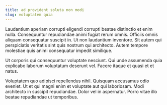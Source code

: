 ```yaml
---
title: ad provident soluta non modi
slug: voluptatem quia
---
```


Laudantium aperiam corrupti eligendi corrupti beatae distinctio et enim nulla. Consequuntur repudiandae animi fugiat rerum omnis. Officiis omnis aliquam consequatur suscipit in. Ut non laudantium inventore. Sit autem qui perspiciatis veritatis sint quis nostrum qui architecto. Autem tempore molestiae quis animi consequatur impedit similique.

Ut corporis qui consequuntur voluptate nesciunt. Qui unde assumenda quia explicabo laborum voluptatum deserunt vel. Facere itaque et quasi et et natus.

Voluptatem quo adipisci repellendus nihil. Quisquam accusamus odio eveniet. Ut et qui magni enim et voluptate aut qui laboriosam. Modi architecto in suscipit repudiandae. Dolor vel in aspernatur. Porro vitae illo beatae repudiandae ut temporibus.
